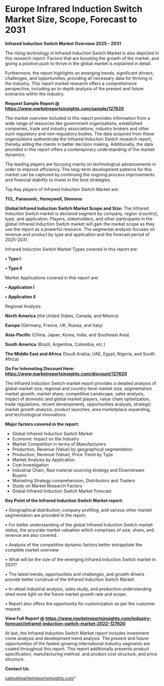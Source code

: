  # Europe Infrared Induction Switch Market Size, Scope, Forecast to 2031

<Strong> Infrared Induction Switch Market Overview 2025 - 2031</strong>

The rising technology in Infrared Induction Switch Market is also depicted in this research report. Factors that are boosting the growth of the market, and giving a positive push to thrive in the global market is explained in detail.

Furthermore, the report highlights on emerging trends, significant drivers, challenges, and opportunities, providing all necessary data for thriving in the industry. This report market research offers a comprehensive perspective, including an in-depth analysis of the present and future scenarios within the industry.

<strong>Request Sample Report @ <a href=https://www.marketreportsinsights.com/sample/127620>https://www.marketreportsinsights.com/sample/127620</a></strong>

The market overview included in this report provides information from a wide range of resources like government organizations, established companies, trade and industry associations, industry brokers and other such regulatory and non-regulatory bodies. The data acquired from these organizations authenticate the Infrared Induction Switch research report, thereby aiding the clients in better decision making. Additionally, the data provided in this report offers a contemporary understanding of the market dynamics.

The leading players are focusing mainly on technological advancements in order to improve efficiency. The long-term development patterns for this market can be captured by continuing the ongoing process improvements and financial stability to invest in the best strategies.

Top Key players of Infrared Induction Switch Market are:

<strong>TCL, Panasonic, Honeywell, Siemens</strong>

<strong><b>Global Infrared Induction Switch Market Scope and Size:</b></strong>
The Infrared Induction Switch market is declared segment by company, region (country), type, and application. Players, stakeholders, and other participants in the global Infrared Induction Switch market will gain the market scope as they use the report as a powerful resource. The segmental analysis focuses on revenue and product by type and application and the forecast period of 2025-2031.

Infrared Induction Switch Market Types covered in this report are:

<strong>• Type I

• Type II</strong>

Market Applications covered in this report are:

<strong>• Application I

• Application II</strong> 

Regional Analysis

<strong>North America</strong> (the United States, Canada, and Mexico)

<strong>Europe</strong> (Germany, France, UK, Russia, and Italy)

<strong>Asia-Pacific</strong> (China, Japan, Korea, India, and Southeast Asia)

<strong>South America</strong> (Brazil, Argentina, Colombia, etc.)

<strong>The Middle East and Africa</strong> (Saudi Arabia, UAE, Egypt, Nigeria, and South Africa)

<strong>Go For Interesting Discount Here: <a href=https://www.marketreportsinsights.com/discount/127620>https://www.marketreportsinsights.com/discount/127620</a></strong>

The Infrared Induction Switch market report provides a detailed analysis of global market size, regional and country-level market size, segmentation market growth, market share, competitive Landscape, sales analysis, impact of domestic and global market players, value chain optimization, trade regulations, recent developments, opportunities analysis, strategic market growth analysis, product launches, area marketplace expanding, and technological innovations.

<strong><b>Major factors covered in the report:</b></strong>
<ul>
  <li>Global Infrared Induction Switch Market </li>
  <li>Economic Impact on the Industry</li>
  <li>Market Competition in terms of Manufacturers</li>
  <li>Production, Revenue (Value) by geographical segmentation</li>
  <li>Production, Revenue (Value), Price Trend by Type</li>
  <li>Market Analysis by Application</li>
  <li>Cost Investigation</li>
  <li>Industrial Chain, Raw material sourcing strategy and Downstream Buyers</li>
  <li>Marketing Strategy comprehension, Distributors and Traders</li>
  <li>Study on Market Research Factors</li>
  <li>Global Infrared Induction Switch Market Forecast</li>
</ul>

<strong><b>Key Point of the Infrared Induction Switch Market report:</b></strong>

• Geographical distribution, company profiling, and various other market segmentation are provided in the report.

• For better understanding of the global Infrared Induction Switch market status, the accurate market valuation which comprises of size, share, and revenue are also covered.

• Analysis of the competitive dynamic factors better extrapolate the complete market overview

• What will be the size of the emerging Infrared Induction Switch market in 2031?

• The latest trends, opportunities and challenges, and growth drivers provide better construal of the Infrared Induction Switch Market.

• In-detail industrial analysis, sales study, and production understanding shed more light on the future market growth rate and scope.

• Report also offers the opportunity for customization as per the customer request.

<strong><b>View Full Report @ <a href=https://www.marketreportsinsights.com/industry-forecast/infrared-induction-switch-market-2022-127620>https://www.marketreportsinsights.com/industry-forecast/infrared-induction-switch-market-2022-127620</a></b></strong>


At last, the Infrared Induction Switch Market report includes investment come analysis and development trend analysis. The present and future opportunities of the fastest growing international industry segments are coated throughout this report. This report additionally presents product specification, manufacturing method, and product cost structure, and price structure.

<strong>Contact Us:</strong>

sales@marketreportsinsights.com"
